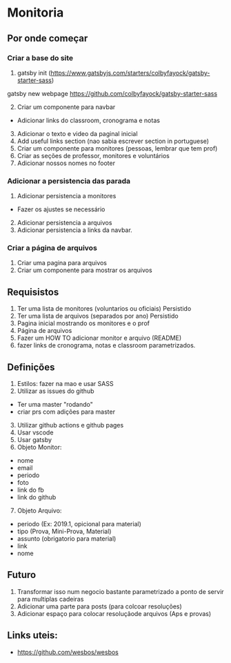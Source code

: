 # Monitoria

## Por onde começar

### Criar a base do site
1. gatsby init (https://www.gatsbyjs.com/starters/colbyfayock/gatsby-starter-sass)

gatsby new webpage https://github.com/colbyfayock/gatsby-starter-sass

2. Criar um componente para navbar
  * Adicionar links do classroom, cronograma e notas
3. Adicionar o texto e video da paginal inicial
4. Add useful links section (nao sabia escrever section in portuguese)
5. Criar um componente para monitores (pessoas, lembrar que tem prof)
6. Criar as seções de professor, monitores e voluntários
7. Adicionar nossos nomes no footer

### Adicionar a persistencia das parada

1. Adicionar persistencia a monitores
  * Fazer os ajustes se necessário
2. Adicionar persistencia a arquivos
3. Adicionar persistencia a links da navbar.

### Criar a página de arquivos

1. Criar uma pagina para arquivos
2. Criar um componente para mostrar os arquivos


##  Requisistos

1. Ter uma lista de monitores (voluntarios ou oficiais) Persistido
2. Ter uma lista de arquivos (separados por ano) Persistido
3. Pagina inicial mostrando os monitores e o prof
4. Página de arquivos
5. Fazer um HOW TO adicionar monitor e arquivo (README)
6. fazer links de cronograma, notas e classroom parametrizados.


## Definições

1. Estilos: fazer na mao e usar SASS
2. Utilizar as issues do github
  * Ter uma master "rodando"
  * criar prs com adições para master
3. Utilizar github actions e github pages
4. Usar vscode
5. Usar gatsby
6. Objeto Monitor:
  * nome
  * email
  * periodo
  * foto
  * link do fb
  * link do github
7. Objeto Arquivo:
  * periodo (Ex: 2019.1, opicional para material)
  * tipo (Prova, Mini-Prova, Material)
  * assunto (obrigatorio para material)
  * link
  * nome


## Futuro

1. Transformar isso num negocio bastante parametrizado a ponto de servir para multiplas cadeiras
2. Adicionar uma parte para posts (para colcoar resoluções)
3. Adicionar espaço para colocar resoluçãode arquivos (Aps e provas)


## Links uteis:

* https://github.com/wesbos/wesbos